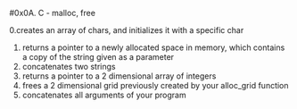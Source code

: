 #0x0A. C - malloc, free

0.creates an array of chars, and initializes it with a specific char
1. returns a pointer to a newly allocated space in memory, which contains a copy of the string given as a parameter
2. concatenates two strings
3. returns a pointer to a 2 dimensional array of integers
4. frees a 2 dimensional grid previously created by your alloc_grid function
5. concatenates all arguments of your program
